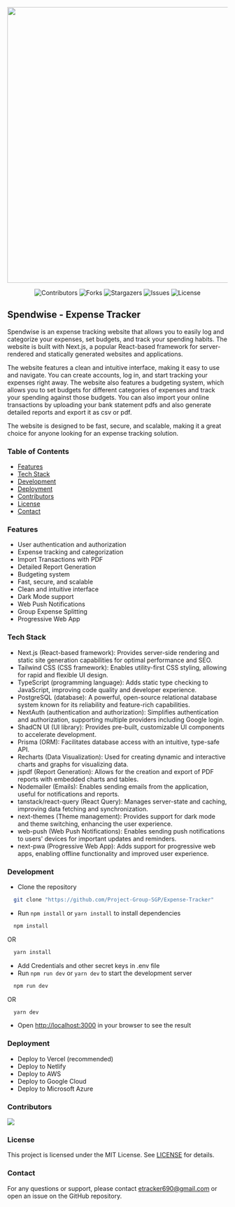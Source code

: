 <p align="center">
  <img src="https://i.imgur.com/AOMmh8Z.jpg" width="1200" height="630" />
</p>

<div align="center">

![Contributors](https://img.shields.io/github/contributors/Project-Group-SGP/Expense-Tracker?color=dark-green)
![Forks](https://img.shields.io/github/forks/Project-Group-SGP/Expense-Tracker?style=social)
![Stargazers](https://img.shields.io/github/stars/Project-Group-SGP/Expense-Tracker?style=social)
![Issues](https://img.shields.io/github/issues/Project-Group-SGP/Expense-Tracker)
![License](https://img.shields.io/github/license/Project-Group-SGP/Expense-Tracker)

</div>

## Spendwise - Expense Tracker

Spendwise is an expense tracking website that allows you to easily log and categorize your expenses, set budgets, and track your spending habits. The website is built with Next.js, a popular React-based framework for server-rendered and statically generated websites and applications.

The website features a clean and intuitive interface, making it easy to use and navigate. You can create accounts, log in, and start tracking your expenses right away. The website also features a budgeting system, which allows you to set budgets for different categories of expenses and track your spending against those budgets. You can also import your online transactions by uploading your bank statement pdfs and also generate detailed reports and export it as csv or pdf.

The website is designed to be fast, secure, and scalable, making it a great choice for anyone looking for an expense tracking solution.

### Table of Contents

- [Features](#features)
- [Tech Stack](#tech-stack)
- [Development](#development)
- [Deployment](#deployment)
- [Contributors](#contributors)
- [License](#license)
- [Contact](#contact)

### Features

- User authentication and authorization
- Expense tracking and categorization
- Import Transactions with PDF
- Detailed Report Generation
- Budgeting system
- Fast, secure, and scalable
- Clean and intuitive interface
- Dark Mode support
- Web Push Notifications
- Group Expense Splitting
- Progressive Web App

### Tech Stack

- Next.js (React-based framework): Provides server-side rendering and static site generation capabilities for optimal performance and SEO.
- Tailwind CSS (CSS framework): Enables utility-first CSS styling, allowing for rapid and flexible UI design.
- TypeScript (programming language): Adds static type checking to JavaScript, improving code quality and developer experience.
- PostgreSQL (database): A powerful, open-source relational database system known for its reliability and feature-rich capabilities.
- NextAuth (authentication and authorization): Simplifies authentication and authorization, supporting multiple providers including Google login.
- ShadCN UI (UI library): Provides pre-built, customizable UI components to accelerate development.
- Prisma (ORM): Facilitates database access with an intuitive, type-safe API.
- Recharts (Data Visualization): Used for creating dynamic and interactive charts and graphs for visualizing data.
- jspdf (Report Generation): Allows for the creation and export of PDF reports with embedded charts and tables.
- Nodemailer (Emails): Enables sending emails from the application, useful for notifications and reports.
- tanstack/react-query (React Query): Manages server-state and caching, improving data fetching and synchronization.
- next-themes (Theme management): Provides support for dark mode and theme switching, enhancing the user experience.
- web-push (Web Push Notifications): Enables sending push notifications to users' devices for important updates and reminders.
- next-pwa (Progressive Web App): Adds support for progressive web apps, enabling offline functionality and improved user experience.

### Development

- Clone the repository

```bash
  git clone "https://github.com/Project-Group-SGP/Expense-Tracker"
```

- Run `npm install` or `yarn install` to install dependencies

```bash
  npm install
```

OR

```bash
  yarn install
```

- Add Credentials and other secret keys in .env file
- Run `npm run dev` or `yarn dev` to start the development server

```bash
  npm run dev
```

OR

```bash
  yarn dev
```

- Open [http://localhost:3000](http://localhost:3000) in your browser to see the result

### Deployment

- Deploy to Vercel (recommended)
- Deploy to Netlify
- Deploy to AWS
- Deploy to Google Cloud
- Deploy to Microsoft Azure

### Contributors

<a href="https://github.com/Project-Group-SGP/Expense-Tracker/graphs/contributors">
  <img src="https://contrib.rocks/image?repo=Project-Group-SGP/Expense-Tracker" />
</a>

### License

This project is licensed under the MIT License. See [LICENSE](LICENSE) for details.

### Contact

For any questions or support, please contact etracker690@gmail.com or open an issue on the GitHub repository.
